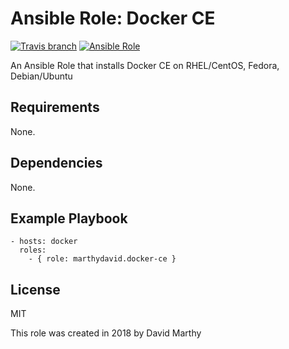 # Ansible Role: Docker CE
[![Travis branch](https://img.shield.io/travis/marthydavid/docker-ce-common-role/master.svg)](https://travis-ci.org/marthydavid/docker-ce-common-role) [![Ansible Role](https://img.shields.io/ansible/role/23628.svg)](https://galaxy.ansible.com/marthydavid/docker-ce)

An Ansible Role that installs Docker CE on RHEL/CentOS, Fedora, Debian/Ubuntu

## Requirements

None.

## Dependencies

None.

## Example Playbook
    - hosts: docker
      roles:
        - { role: marthydavid.docker-ce }

## License

MIT

This role was created in 2018 by David Marthy



